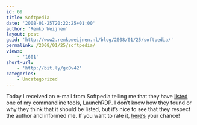 ```yaml
---
id: 69
title: Softpedia
date: '2008-01-25T20:22:25+01:00'
author: 'Remko Weijnen'
layout: post
guid: 'http://www2.remkoweijnen.nl/blog/2008/01/25/softpedia/'
permalink: /2008/01/25/softpedia/
views:
    - '1601'
short-url:
    - 'http://bit.ly/gxOv42'
categories:
    - Uncategorized
---
```


Today I received an e-mail from Softpedia telling me that they have [listed](http://www.softpedia.com/get/Internet/Remote-Utils/Launch-RDP.shtml) one of my commandline tools, LaunchRDP. I don’t know how they found or why they think that it should be listed, but it’s nice to see that they respect the author and informed me. If you want to rate it, [here’s](http://www.softpedia.com/get/Internet/Remote-Utils/Launch-RDP.shtml) your chance!
